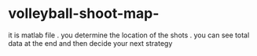 # volleyball-shoot-map-
 it is matlab file . 
 you determine the location of the shots .
 you can see total data at the end and then decide your next strategy
